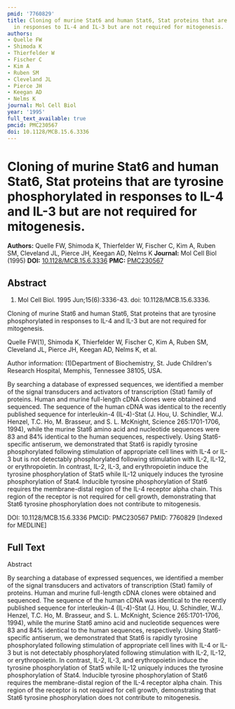 ```yaml
---
pmid: '7760829'
title: Cloning of murine Stat6 and human Stat6, Stat proteins that are tyrosine phosphorylated
  in responses to IL-4 and IL-3 but are not required for mitogenesis.
authors:
- Quelle FW
- Shimoda K
- Thierfelder W
- Fischer C
- Kim A
- Ruben SM
- Cleveland JL
- Pierce JH
- Keegan AD
- Nelms K
journal: Mol Cell Biol
year: '1995'
full_text_available: true
pmcid: PMC230567
doi: 10.1128/MCB.15.6.3336
---
```


# Cloning of murine Stat6 and human Stat6, Stat proteins that are tyrosine phosphorylated in responses to IL-4 and IL-3 but are not required for mitogenesis.
**Authors:** Quelle FW, Shimoda K, Thierfelder W, Fischer C, Kim A, Ruben SM, Cleveland JL, Pierce JH, Keegan AD, Nelms K
**Journal:** Mol Cell Biol (1995)
**DOI:** [10.1128/MCB.15.6.3336](https://doi.org/10.1128/MCB.15.6.3336)
**PMC:** [PMC230567](https://www.ncbi.nlm.nih.gov/pmc/articles/PMC230567/)

## Abstract

1. Mol Cell Biol. 1995 Jun;15(6):3336-43. doi: 10.1128/MCB.15.6.3336.

Cloning of murine Stat6 and human Stat6, Stat proteins that are tyrosine 
phosphorylated in responses to IL-4 and IL-3 but are not required for 
mitogenesis.

Quelle FW(1), Shimoda K, Thierfelder W, Fischer C, Kim A, Ruben SM, Cleveland 
JL, Pierce JH, Keegan AD, Nelms K, et al.

Author information:
(1)Department of Biochemistry, St. Jude Children's Research Hospital, Memphis, 
Tennessee 38105, USA.

By searching a database of expressed sequences, we identified a member of the 
signal transducers and activators of transcription (Stat) family of proteins. 
Human and murine full-length cDNA clones were obtained and sequenced. The 
sequence of the human cDNA was identical to the recently published sequence for 
interleukin-4 (IL-4)-Stat (J. Hou, U. Schindler, W.J. Henzel, T.C. Ho, M. 
Brasseur, and S. L. McKnight, Science 265:1701-1706, 1994), while the murine 
Stat6 amino acid and nucleotide sequences were 83 and 84% identical to the human 
sequences, respectively. Using Stat6-specific antiserum, we demonstrated that 
Stat6 is rapidly tyrosine phosphorylated following stimulation of appropriate 
cell lines with IL-4 or IL-3 but is not detectably phosphorylated following 
stimulation with IL-2, IL-12, or erythropoietin. In contrast, IL-2, IL-3, and 
erythropoietin induce the tyrosine phosphorylation of Stat5 while IL-12 uniquely 
induces the tyrosine phosphorylation of Stat4. Inducible tyrosine 
phosphorylation of Stat6 requires the membrane-distal region of the IL-4 
receptor alpha chain. This region of the receptor is not required for cell 
growth, demonstrating that Stat6 tyrosine phosphorylation does not contribute to 
mitogenesis.

DOI: 10.1128/MCB.15.6.3336
PMCID: PMC230567
PMID: 7760829 [Indexed for MEDLINE]

## Full Text

Abstract

By searching a database of expressed sequences, we identified a member of the signal transducers and activators of transcription (Stat) family of proteins. Human and murine full-length cDNA clones were obtained and sequenced. The sequence of the human cDNA was identical to the recently published sequence for interleukin-4 (IL-4)-Stat (J. Hou, U. Schindler, W.J. Henzel, T.C. Ho, M. Brasseur, and S. L. McKnight, Science 265:1701-1706, 1994), while the murine Stat6 amino acid and nucleotide sequences were 83 and 84% identical to the human sequences, respectively. Using Stat6-specific antiserum, we demonstrated that Stat6 is rapidly tyrosine phosphorylated following stimulation of appropriate cell lines with IL-4 or IL-3 but is not detectably phosphorylated following stimulation with IL-2, IL-12, or erythropoietin. In contrast, IL-2, IL-3, and erythropoietin induce the tyrosine phosphorylation of Stat5 while IL-12 uniquely induces the tyrosine phosphorylation of Stat4. Inducible tyrosine phosphorylation of Stat6 requires the membrane-distal region of the IL-4 receptor alpha chain. This region of the receptor is not required for cell growth, demonstrating that Stat6 tyrosine phosphorylation does not contribute to mitogenesis.
